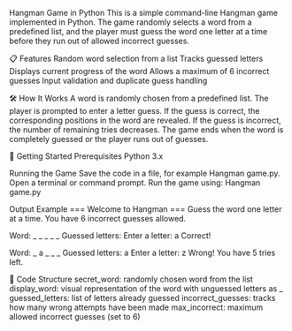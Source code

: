 Hangman Game in Python
This is a simple command-line Hangman game implemented in Python. The game randomly selects a word from a predefined list, and the player must guess the word one letter at a time before they run out of allowed incorrect guesses.

📋 Features
Random word selection from a list
Tracks guessed letters
Displays current progress of the word
Allows a maximum of 6 incorrect guesses
Input validation and duplicate guess handling

🛠️ How It Works
A word is randomly chosen from a predefined list.
The player is prompted to enter a letter guess.
If the guess is correct, the corresponding positions in the word are revealed.
If the guess is incorrect, the number of remaining tries decreases.
The game ends when the word is completely guessed or the player runs out of guesses.

🚀 Getting Started
Prerequisites
Python 3.x

Running the Game
Save the code in a file, for example Hangman game.py.
Open a terminal or command prompt.
Run the game using:
Hangman game.py

Output Example
=== Welcome to Hangman ===
Guess the word one letter at a time.
You have 6 incorrect guesses allowed.

Word: _ _ _ _ _
Guessed letters: 
Enter a letter: a
 Correct!

Word: _ a _ _ _
Guessed letters: a
Enter a letter: z
 Wrong! You have 5 tries left.

 📄 Code Structure
secret_word: randomly chosen word from the list
display_word: visual representation of the word with unguessed letters as _
guessed_letters: list of letters already guessed
incorrect_guesses: tracks how many wrong attempts have been made
max_incorrect: maximum allowed incorrect guesses (set to 6)
